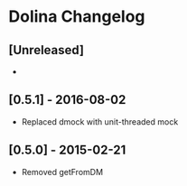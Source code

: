 # Dolina Changelog

## [Unreleased]
-

## [0.5.1] - 2016-08-02
-  Replaced dmock with unit-threaded mock

## [0.5.0] - 2015-02-21
- Removed getFromDM
